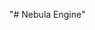 "# Nebula Engine" 

[![<ostapyrih>](https://circleci.com/gh/ostapyrih/Nebula.svg?style=shield)](<https://circleci.com/gh/circleci/circleci-docs>)
